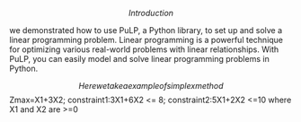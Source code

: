 $$Introduction$$

we demonstrated how to use PuLP, a Python library, to set
up and solve a linear programming problem.
Linear programming is a powerful technique for optimizing various real-world
problems with linear relationships.
With PuLP, you can easily model and solve linear programming problems in
Python.

 $$Here we take a example of simplex method$$
   Zmax=X1+3X2;
   constraint1:3X1+6X2 <= 8;
   constraint2:5X1+2X2 <=10
   where X1 and X2 are >=0
